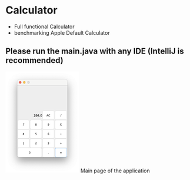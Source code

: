 # Calculator
- Full functional Calculator
- benchmarking Apple Default Calculator

## Please run the main.java with any IDE (IntelliJ is recommended)

<img src= "https://github.com/Duwon98/Calculator/blob/main/Calculator.png" width="200px" />
Main page of the application
